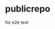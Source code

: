 # publicrepo
for e2e test

































































































































































































































































































































































































































































































































































































































































































































































































































































































































































































































































































































































































































































































































































































































































































































































































































































































































































































































































































































































































































































































































































































































































































































































































































































































































































































































































































































































































































































































































































































































































































































































































































































































































































































































































































































































































































